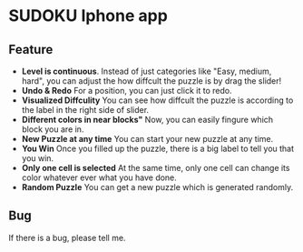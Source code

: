 # SUDOKU Iphone app

## Feature
- **Level is continuous**. Instead of just categories like "Easy, medium, hard", you can adjust the how diffcult the puzzle is by drag the slider!
- **Undo & Redo** For a position, you can just click it to redo.
- **Visualized Diffculity** You can see how diffcult the puzzle is according to the label in the right side of slider.
- **Different colors in near blocks"** Now, you can easily fingure which block you are in.
- **New Puzzle at any time** You can start your new puzzle at any time.
- **You Win** Once you filled up the puzzle, there is a big label to tell you that you win.
- **Only one cell is selected** At the same time, only one cell can change its color whatever ever what you have done.
- **Random Puzzle** You can get a new puzzle which is generated randomly.

## Bug

If there is a bug, please tell me.
